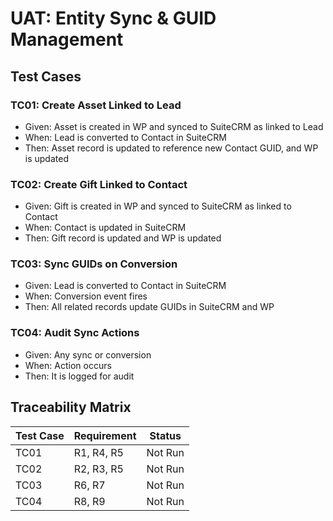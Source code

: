 # UAT: Entity Sync & GUID Management

## Test Cases

### TC01: Create Asset Linked to Lead
- Given: Asset is created in WP and synced to SuiteCRM as linked to Lead
- When: Lead is converted to Contact in SuiteCRM
- Then: Asset record is updated to reference new Contact GUID, and WP is updated

### TC02: Create Gift Linked to Contact
- Given: Gift is created in WP and synced to SuiteCRM as linked to Contact
- When: Contact is updated in SuiteCRM
- Then: Gift record is updated and WP is updated

### TC03: Sync GUIDs on Conversion
- Given: Lead is converted to Contact in SuiteCRM
- When: Conversion event fires
- Then: All related records update GUIDs in SuiteCRM and WP

### TC04: Audit Sync Actions
- Given: Any sync or conversion
- When: Action occurs
- Then: It is logged for audit

## Traceability Matrix
| Test Case | Requirement | Status |
|----------|-------------|--------|
| TC01     | R1, R4, R5  | Not Run |
| TC02     | R2, R3, R5  | Not Run |
| TC03     | R6, R7      | Not Run |
| TC04     | R8, R9      | Not Run |
